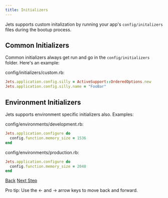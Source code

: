 ```yaml
---
title: Initializers
---
```


Jets supports custom initalization by running your app's `config/initalizers` files during the bootup process.

## Common Initializers

Common initializers always get run and go in the `config/initializers` folder. Here's an example:

config/initializers/custom.rb:

```ruby
Jets.application.config.silly = ActiveSupport::OrderedOptions.new
Jets.application.config.silly.name = "FooBar"
```

## Environment Initializers

Jets supports environment specific initializers also. Examples:

config/environments/development.rb:

```ruby
Jets.application.configure do
  config.function.memory_size = 1536
end
```

config/environments/production.rb:

```ruby
Jets.application.configure do
  config.function.memory_size = 2048
end
```

<a id="prev" class="btn btn-basic" href="{% link _docs/jets-turbines.md %}">Back</a>
<a id="next" class="btn btn-primary" href="{% link _docs/custom-resources.md %}">Next Step</a>
<p class="keyboard-tip">Pro tip: Use the <- and -> arrow keys to move back and forward.</p>
